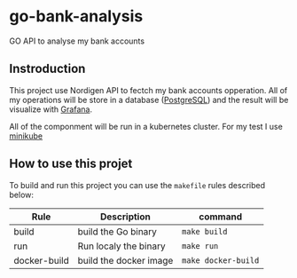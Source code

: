 # go-bank-analysis
GO API to analyse my bank accounts

## Instroduction

This project use Nordigen API to fectch my bank accounts opperation.
All of my operations will be store in a database ([PostgreSQL](https://www.postgresql.org/docs/)) and the result will be visualize with [Grafana](https://grafana.com/docs/).

All of the componment will be run in a kubernetes cluster. For my test I use [minikube](https://minikube.sigs.k8s.io/docs/)

## How to use this projet

To build and run this project you can use the `makefile` rules described below:

| Rule | Description |command|
|------|-------------|-------|
|build| build the Go binary|`make build`|
|run| Run localy the binary|`make run`|
|docker-build| build the docker image|`make docker-build`|


